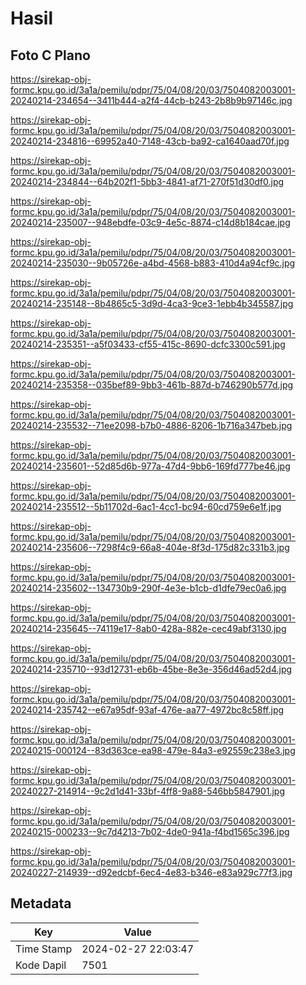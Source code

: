 # Hasil

## Foto C Plano

https://sirekap-obj-formc.kpu.go.id/3a1a/pemilu/pdpr/75/04/08/20/03/7504082003001-20240214-234654--3411b444-a2f4-44cb-b243-2b8b9b97146c.jpg

https://sirekap-obj-formc.kpu.go.id/3a1a/pemilu/pdpr/75/04/08/20/03/7504082003001-20240214-234816--69952a40-7148-43cb-ba92-ca1640aad70f.jpg

https://sirekap-obj-formc.kpu.go.id/3a1a/pemilu/pdpr/75/04/08/20/03/7504082003001-20240214-234844--64b202f1-5bb3-4841-af71-270f51d30df0.jpg

https://sirekap-obj-formc.kpu.go.id/3a1a/pemilu/pdpr/75/04/08/20/03/7504082003001-20240214-235007--948ebdfe-03c9-4e5c-8874-c14d8b184cae.jpg

https://sirekap-obj-formc.kpu.go.id/3a1a/pemilu/pdpr/75/04/08/20/03/7504082003001-20240214-235030--9b05726e-a4bd-4568-b883-410d4a94cf9c.jpg

https://sirekap-obj-formc.kpu.go.id/3a1a/pemilu/pdpr/75/04/08/20/03/7504082003001-20240214-235148--8b4865c5-3d9d-4ca3-9ce3-1ebb4b345587.jpg

https://sirekap-obj-formc.kpu.go.id/3a1a/pemilu/pdpr/75/04/08/20/03/7504082003001-20240214-235351--a5f03433-cf55-415c-8690-dcfc3300c591.jpg

https://sirekap-obj-formc.kpu.go.id/3a1a/pemilu/pdpr/75/04/08/20/03/7504082003001-20240214-235358--035bef89-9bb3-461b-887d-b746290b577d.jpg

https://sirekap-obj-formc.kpu.go.id/3a1a/pemilu/pdpr/75/04/08/20/03/7504082003001-20240214-235532--71ee2098-b7b0-4886-8206-1b716a347beb.jpg

https://sirekap-obj-formc.kpu.go.id/3a1a/pemilu/pdpr/75/04/08/20/03/7504082003001-20240214-235601--52d85d6b-977a-47d4-9bb6-169fd777be46.jpg

https://sirekap-obj-formc.kpu.go.id/3a1a/pemilu/pdpr/75/04/08/20/03/7504082003001-20240214-235512--5b11702d-6ac1-4cc1-bc94-60cd759e6e1f.jpg

https://sirekap-obj-formc.kpu.go.id/3a1a/pemilu/pdpr/75/04/08/20/03/7504082003001-20240214-235606--7298f4c9-66a8-404e-8f3d-175d82c331b3.jpg

https://sirekap-obj-formc.kpu.go.id/3a1a/pemilu/pdpr/75/04/08/20/03/7504082003001-20240214-235602--134730b9-290f-4e3e-b1cb-d1dfe79ec0a6.jpg

https://sirekap-obj-formc.kpu.go.id/3a1a/pemilu/pdpr/75/04/08/20/03/7504082003001-20240214-235645--74119e17-8ab0-428a-882e-cec49abf3130.jpg

https://sirekap-obj-formc.kpu.go.id/3a1a/pemilu/pdpr/75/04/08/20/03/7504082003001-20240214-235710--93d12731-eb6b-45be-8e3e-356d46ad52d4.jpg

https://sirekap-obj-formc.kpu.go.id/3a1a/pemilu/pdpr/75/04/08/20/03/7504082003001-20240214-235742--e67a95df-93af-476e-aa77-4972bc8c58ff.jpg

https://sirekap-obj-formc.kpu.go.id/3a1a/pemilu/pdpr/75/04/08/20/03/7504082003001-20240215-000124--83d363ce-ea98-479e-84a3-e92559c238e3.jpg

https://sirekap-obj-formc.kpu.go.id/3a1a/pemilu/pdpr/75/04/08/20/03/7504082003001-20240227-214914--9c2d1d41-33bf-4ff8-9a88-546bb5847901.jpg

https://sirekap-obj-formc.kpu.go.id/3a1a/pemilu/pdpr/75/04/08/20/03/7504082003001-20240215-000233--9c7d4213-7b02-4de0-941a-f4bd1565c396.jpg

https://sirekap-obj-formc.kpu.go.id/3a1a/pemilu/pdpr/75/04/08/20/03/7504082003001-20240227-214939--d92edcbf-6ec4-4e83-b346-e83a929c77f3.jpg


## Metadata

| Key        | Value               |
| ---------- | ------------------- |
| Time Stamp | 2024-02-27 22:03:47 |
| Kode Dapil | 7501                |



